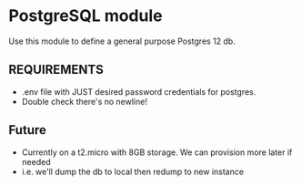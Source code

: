 # PostgreSQL module

Use this module to define a general purpose Postgres 12 db.

## REQUIREMENTS
- .env file with JUST desired password credentials for postgres.
- Double check there's no newline!

## Future
- Currently on a t2.micro with 8GB storage. We can provision more later if needed
- i.e. we'll dump the db to local then redump to new instance
